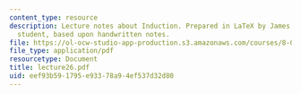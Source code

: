 ```yaml
---
content_type: resource
description: Lecture notes about Induction. Prepared in LaTeX by James Silva, an MIT
  student, based upon handwritten notes.
file: https://ol-ocw-studio-app-production.s3.amazonaws.com/courses/8-022-physics-ii-electricity-and-magnetism-fall-2006/eef93b591795e93378a94ef537d32d80_lecture26.pdf
file_type: application/pdf
resourcetype: Document
title: lecture26.pdf
uid: eef93b59-1795-e933-78a9-4ef537d32d80
---
```

